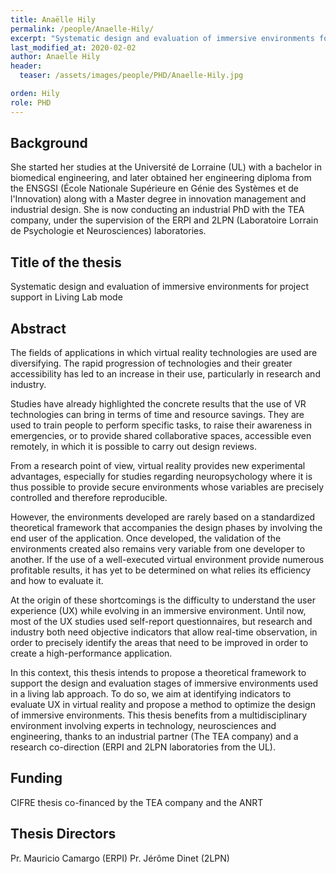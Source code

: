 ```yaml
---
title: Anaëlle Hily
permalink: /people/Anaelle-Hily/
excerpt: "Systematic design and evaluation of immersive environments for project support in Living Lab mode"
last_modified_at: 2020-02-02
author: Anaelle Hily
header:
  teaser: /assets/images/people/PHD/Anaelle-Hily.jpg

orden: Hily
role: PHD
---
```


## Background  

She started her studies at the Université de Lorraine (UL) with a bachelor in biomedical engineering, and later obtained her engineering diploma from the ENSGSI (École Nationale Supérieure en Génie des Systèmes et de l'Innovation) along with a Master degree in innovation management and industrial design. 
She is now conducting an industrial PhD with the TEA company, under the supervision of the ERPI and 2LPN (Laboratoire Lorrain de Psychologie et Neurosciences) laboratories.

## Title of the thesis  

Systematic design and evaluation of immersive environments for project support in Living Lab mode

## Abstract  

The fields of applications in which virtual reality technologies are used are diversifying. The rapid progression of technologies and their greater accessibility has led to an increase in their use, particularly in research and industry.  

Studies have already highlighted the concrete results that the use of VR technologies can bring in terms of time and resource savings. They are used to train people to perform specific tasks, to raise their awareness in emergencies, or to provide shared collaborative spaces, accessible even remotely, in which it is possible to carry out design reviews.  

From a research point of view, virtual reality provides new experimental advantages, especially for studies regarding neuropsychology where it is thus possible to provide secure environments whose variables are precisely controlled and therefore reproducible. 

However, the environments developed are rarely based on a standardized theoretical framework that accompanies the design phases by involving the end user of the application. Once developed, the validation of the environments created also remains very variable from one developer to another. If the use of a well-executed virtual environment provide numerous profitable results, it has yet to be determined on what relies its efficiency and how to evaluate it.  

At the origin of these shortcomings is the difficulty to understand the user experience (UX) while evolving in an immersive environment. Until now, most of the UX studies used self-report questionnaires, but research and industry both need objective indicators that allow real-time observation, in order to precisely identify the areas that need to be improved in order to create a high-performance application.  

In this context, this thesis intends to propose a theoretical framework to support the design and evaluation stages of immersive environments used in a living lab approach. To do so, we aim at identifying indicators to evaluate UX in virtual reality and propose a method to optimize the design of immersive environments.
This thesis benefits from a multidisciplinary environment involving experts in technology, neurosciences and engineering, thanks to an industrial partner (The TEA company) and a research co-direction (ERPI and 2LPN laboratories from the UL).

## Funding

CIFRE thesis co-financed by the TEA company and the ANRT

## Thesis Directors 

Pr. Mauricio Camargo (ERPI) 
Pr. Jérôme Dinet (2LPN)

